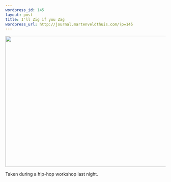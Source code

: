 ```yaml
--- 
wordpress_id: 145
layout: post
title: I'll Zig if you Zag
wordpress_url: http://journal.martenveldthuis.com/?p=145
---
```

<img class="alignnone size-large wp-image-92" title="2009-05-20-ill-zig-if-you-zag" src="http://journal.martenveldthuis.com/wp-content/uploads/2010/05/2009-05-20-ill-zig-if-you-zag-620x411.jpg" alt="" width="620" height="411" />

Taken during a hip-hop workshop last night.
